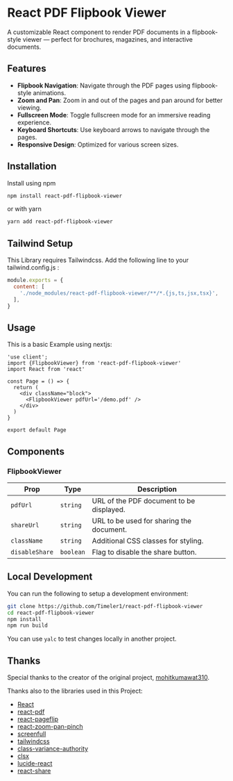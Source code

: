 

# React PDF Flipbook Viewer

A customizable React component to render PDF documents in a flipbook-style viewer — perfect for brochures, magazines, and interactive documents.
## Features

- **Flipbook Navigation**: Navigate through the PDF pages using flipbook-style animations.
- **Zoom and Pan**: Zoom in and out of the pages and pan around for better viewing.
- **Fullscreen Mode**: Toggle fullscreen mode for an immersive reading experience.
- **Keyboard Shortcuts**: Use keyboard arrows to navigate through the pages.
- **Responsive Design**: Optimized for various screen sizes.

## Installation
Install using npm
```bash
npm install react-pdf-flipbook-viewer
```
or with yarn
```bash
yarn add react-pdf-flipbook-viewer
```
## Tailwind Setup
This Library requires Tailwindcss. Add the following line to your tailwind.config.js :
```js
module.exports = {
  content: [
    './node_modules/react-pdf-flipbook-viewer/**/*.{js,ts,jsx,tsx}',
  ],
}
```
## Usage
This is a basic Example using nextjs:
```tsx
'use client';
import {FlipbookViewer} from 'react-pdf-flipbook-viewer'
import React from 'react'

const Page = () => {
  return (
    <div className="block">
      <FlipbookViewer pdfUrl='/demo.pdf' />
    </div>
  )
}

export default Page
```
## Components

### FlipbookViewer

| Prop          | Type      | Description                                      |
|---------------|-----------|--------------------------------------------------|
| `pdfUrl`      | `string`  | URL of the PDF document to be displayed.         |
| `shareUrl`    | `string`  | URL to be used for sharing the document.         |
| `className`   | `string`  | Additional CSS classes for styling.              |
| `disableShare`| `boolean` | Flag to disable the share button.                |

## Local Development
You can run the following to setup a development environment:

```bash
git clone https://github.com/Timeler1/react-pdf-flipbook-viewer
cd react-pdf-flipbook-viewer
npm install
npm run build
```
You can use ``yalc`` to test changes locally in another project.

## Thanks

Special thanks to the creator of the original project, [mohitkumawat310](https://github.com/mohitkumawat310/react-pdf-flipbook-viewer).

Thanks also to the libraries used in this Project:

- [React](https://reactjs.org/)
- [react-pdf](https://github.com/wojtekmaj/react-pdf)
- [react-pageflip](https://github.com/Nodlik/react-pageflip)
- [react-zoom-pan-pinch](https://github.com/prc5/react-zoom-pan-pinch)
- [screenfull](https://github.com/sindresorhus/screenfull.js)
- [tailwindcss](https://tailwindcss.com/)
- [class-variance-authority](https://github.com/joe-bell/class-variance-authority)
- [clsx](https://github.com/lukeed/clsx)
- [lucide-react](https://github.com/lucide-icons/lucide)
- [react-share](https://github.com/nygardk/react-share)

